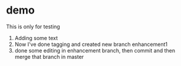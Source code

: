 # demo
This is only for testing
1. Adding some text
2. Now I've done tagging and created new branch enhancement1
3. done some editing in enhancement branch, then commit and then merge that branch in master